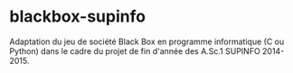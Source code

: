 # blackbox-supinfo
Adaptation du jeu de société Black Box en programme informatique (C ou Python) dans le cadre du projet de fin d'année des A.Sc.1 SUPINFO 2014-2015.

